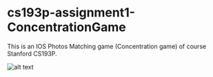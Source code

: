 # cs193p-assignment1-ConcentrationGame
This is an IOS Photos Matching game (Concentration game) of course Stanford CS193P.


![alt text](https://github.com/MinaWagdi/cs193p-assignment1-ConcentrationGame/blob/master/Resources/Screenshot_6.png)
